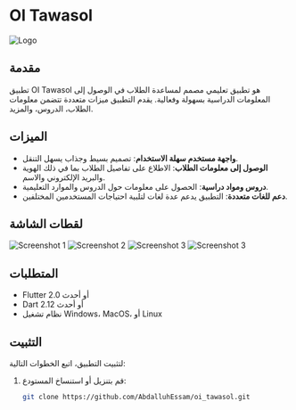 # OI Tawasol

![Logo](path/to/logo.png)

## مقدمة
تطبيق OI Tawasol هو تطبيق تعليمي مصمم لمساعدة الطلاب في الوصول إلى المعلومات الدراسية بسهولة وفعالية. يقدم التطبيق ميزات متعددة تتضمن معلومات الطلاب، الدروس، والمزيد.

## الميزات
- **واجهة مستخدم سهلة الاستخدام**: تصميم بسيط وجذاب يسهل التنقل.
- **الوصول إلى معلومات الطلاب**: الاطلاع على تفاصيل الطلاب بما في ذلك الهوية والبريد الإلكتروني والاسم.
- **دروس ومواد دراسية**: الحصول على معلومات حول الدروس والموارد التعليمية.
- **دعم للغات متعددة**: التطبيق يدعم عدة لغات لتلبية احتياجات المستخدمين المختلفين.

## لقطات الشاشة
![Screenshot 1](path/to/screenshot1.png)
![Screenshot 2](path/to/screenshot2.png)
![Screenshot 3](path/to/screenshot3.png)
![Screenshot 3](path/to/screenshot4.png)

## المتطلبات
- Flutter 2.0 أو أحدث
- Dart 2.12 أو أحدث
- نظام تشغيل Windows، MacOS، أو Linux

## التثبيت
لتثبيت التطبيق، اتبع الخطوات التالية:

1. قم بتنزيل أو استنساخ المستودع:
   ```bash
   git clone https://github.com/AbdalluhEssam/oi_tawasol.git
